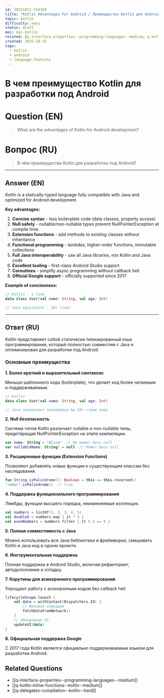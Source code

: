 ```yaml
---
id: 20251012-154369
title: "Kotlin Advantages For Android / Преимущества Kotlin для Android"
topic: kotlin
difficulty: easy
status: draft
moc: moc-kotlin
related: [q-interface-properties--programming-languages--medium, q-kotlin-inline-functions--kotlin--medium, q-delegates-compilation--kotlin--hard]
created: 2025-10-15
tags:
  - kotlin
  - android
  - language-features
---
```

# В чем преимущество Kotlin для разработки под Android

# Question (EN)
> What are the advantages of Kotlin for Android development?

# Вопрос (RU)
> В чём преимущества Kotlin для разработки под Android?

---

## Answer (EN)

Kotlin is a statically-typed language fully compatible with Java and optimized for Android development.

**Key advantages:**
1. **Concise syntax** - less boilerplate code (data classes, property access)
2. **Null safety** - nullable/non-nullable types prevent NullPointerException at compile time
3. **Extension functions** - add methods to existing classes without inheritance
4. **Functional programming** - lambdas, higher-order functions, immutable collections
5. **Full Java interoperability** - use all Java libraries, mix Kotlin and Java code
6. **Excellent tooling** - first-class Android Studio support
7. **Coroutines** - simplify async programming without callback hell
8. **Official Google support** - officially supported since 2017

**Example of conciseness:**
```kotlin
// Kotlin - 1 line
data class User(val name: String, val age: Int)

// Java equivalent - 20+ lines
```

---

## Ответ (RU)

Kotlin представляет собой статически типизированный язык программирования, который полностью совместим с Java и оптимизирован для разработки под Android.

### Основные преимущества

**1. Более краткий и выразительный синтаксис**

Меньше шаблонного кода (boilerplate), что делает код более читаемым и поддерживаемым.

```kotlin
// Kotlin
data class User(val name: String, val age: Int)

// Java эквивалент потребовал бы 20+ строк кода
```

**2. Null безопасность**

Система типов Kotlin различает nullable и non-nullable типы, предотвращая NullPointerException на этапе компиляции.

```kotlin
var name: String = "Alice"  // Не может быть null
var nullableName: String? = null  // Может быть null
```

**3. Расширенные функции (Extension Functions)**

Позволяют добавлять новые функции к существующим классам без наследования.

```kotlin
fun String.isPalindrome(): Boolean = this == this.reversed()
"radar".isPalindrome()  // true
```

**4. Поддержка функционального программирования**

Лямбды, функции высшего порядка, неизменяемые коллекции.

```kotlin
val numbers = listOf(1, 2, 3, 4, 5)
val doubled = numbers.map { it * 2 }
val evenNumbers = numbers.filter { it % 2 == 0 }
```

**5. Полная совместимость с Java**

Можно использовать все Java библиотеки и фреймворки, смешивать Kotlin и Java код в одном проекте.

**6. Инструментальная поддержка**

Полная поддержка в Android Studio, включая рефакторинг, автодополнение и отладку.

**7. Корутины для асинхронного программирования**

Упрощают работу с асинхронным кодом без callback hell.

```kotlin
lifecycleScope.launch {
    val data = withContext(Dispatchers.IO) {
        // Фоновая операция
        fetchDataFromNetwork()
    }
    // Обновление UI
    updateUI(data)
}
```

**8. Официальная поддержка Google**

С 2017 года Kotlin является официально поддерживаемым языком для разработки Android.

## Related Questions

- [[q-interface-properties--programming-languages--medium]]
- [[q-kotlin-inline-functions--kotlin--medium]]
- [[q-delegates-compilation--kotlin--hard]]
